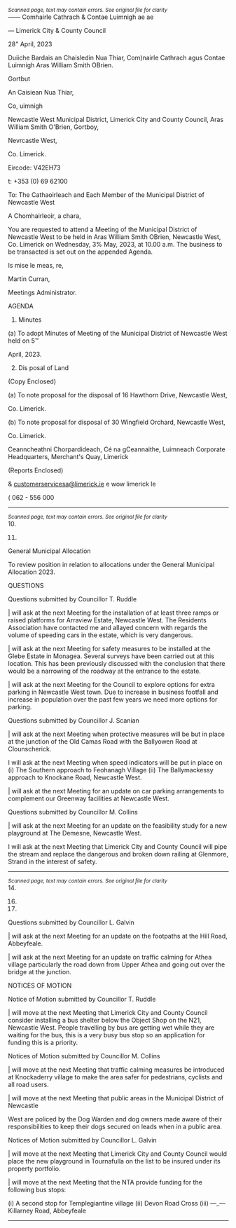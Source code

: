 *<small>Scanned page, text may contain errors. See original file for clarity</small>*  
_——_ Comhairle Cathrach
& Contae Luimnigh
ae ae

— Limerick City
& County Council

28" April, 2023

Duiiche Bardais an Chaisledin Nua Thiar,
Com)nairle Cathrach agus Contae Luimnigh
Aras William Smith OBrien.

Gortbut

An Caisiean Nua Thiar,

Co, uimnigh

Newcastle West Municipal District,
Limerick City and County Council,
Aras William Smith O'Brien,
Gortboy,

Nevrcastle West,

Co. Limerick.

Eircode: V42EH73

t: +353 (0) 69 62100

To: The Cathaoirleach and Each Member of the Municipal District of Newcastle West

A Chomhairleoir, a chara,

You are requested to attend a Meeting of the Municipal District of Newcastle West to be held
in Aras William Smith OBrien, Newcastle West, Co. Limerick on Wednesday, 3% May, 2023,
at 10.00 a.m. The business to be transacted is set out on the appended Agenda.

Is mise le meas,
re,

Martin Curran,

Meetings Administrator.

AGENDA

1. Minutes

(a) To adopt Minutes of Meeting of the Municipal District of Newcastle West held on 5™

April, 2023.

2. Dis posal of Land

(Copy Enclosed)

(a) To note proposal for the disposal of 16 Hawthorn Drive, Newcastle West,

Co. Limerick.

(b) To note proposal for disposal of 30 Wingfield Orchard, Newcastle West,

Co. Limerick.

Ceanncheathni Chorpardideach, Cé na gCeannaithe, Luimneach
Corporate Headquarters, Merchant's Quay, Limerick

(Reports Enclosed)

& customerservicesa@limerick.ie
e wow limerick le

( 062 - 556 000

---
*<small>Scanned page, text may contain errors. See original file for clarity</small>*  
10.

11.

General Municipal Allocation

To review position in relation to allocations under the General Municipal Allocation
2023.

QUESTIONS

Questions submitted by Councillor T. Ruddle

| will ask at the next Meeting for the installation of at least three ramps or raised
platforms for Arraview Estate, Newcastle West. The Residents Association have
contacted me and allayed concern with regards the volume of speeding cars in the
estate, which is very dangerous.

| will ask at the next Meeting for safety measures to be installed at the Glebe Estate
in Monagea. Several surveys have been carried out at this location. This has been
previously discussed with the conclusion that there would be a narrowing of the
roadway at the entrance to the estate.

| will ask at the next Meeting for the Council to explore options for extra parking in
Newcastle West town. Due to increase in business footfall and increase in
population over the past few years we need more options for parking.

Questions submitted by Councillor J. Scanian

| will ask at the next Meeting when protective measures will be but in place at the
junction of the Old Camas Road with the Ballyowen Road at Clounscherick.

I will ask at the next Meeting when speed indicators will be put in place on (i) The
Southern approach to Feohanagh Village (ii) The Ballymackessy approach to
Knockane Road, Newcastle West.

| will ask at the next Meeting for an update on car parking arrangements to
complement our Greenway facilities at Newcastle West.

Questions submitted by Councillor M. Collins

| will ask at the next Meeting for an update on the feasibility study for a new
playground at The Demesne, Newcastle West.

I will ask at the next Meeting that Limerick City and County Council will pipe the
stream and replace the dangerous and broken down railing at Glenmore, Strand in
the interest of safety.

---
*<small>Scanned page, text may contain errors. See original file for clarity</small>*  
14.

16.

17.

Questions submitted by Councillor L. Galvin

| will ask at the next Meeting for an update on the footpaths at the Hill Road,
Abbeyfeale.

| will ask at the next Meeting for an update on traffic calming for Athea village
particularly the road down from Upper Athea and going out over the bridge at the
junction.

NOTICES OF MOTION

Notice of Motion submitted by Councillor T. Ruddle

| will move at the next Meeting that Limerick City and County Council consider
installing a bus shelter below the Object Shop on the N21, Newcastle West. People
travelling by bus are getting wet while they are waiting for the bus, this is a very busy
bus stop so an application for funding this is a priority.

Notices of Motion submitted by Councillor M. Collins

| will move at the next Meeting that traffic calming measures be introduced at
Knockaderry village to make the area safer for pedestrians, cyclists and all road
users.

| will move at the next Meeting that public areas in the Municipal District of Newcastle

West are policed by the Dog Warden and dog owners made aware of their
responsibilities to keep their dogs secured on leads when in a public area.

Notices of Motion submitted by Councillor L. Galvin

| will move at the next Meeting that Limerick City and County Council would place the
new playground in Tournafulla on the list to be insured under its property portfolio.

| will move at the next Meeting that the NTA provide funding for the following bus
stops:

(i) A second stop for Templegiantine village
(ii) Devon Road Cross
(iii) —_— Killarney Road, Abbeyfeale

---
